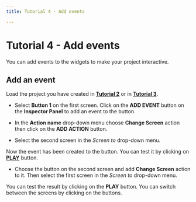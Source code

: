 ```yaml
---
title: Tutorial 4 - Add events

---
```


# Tutorial 4 - Add events

You can add events to the widgets to make your project interactive.

## Add an event

Load the project you have created in [**Tutorial 2**](https://docs.squareline.io/docs/tutorials/new_app) or in [**Tutorial 3**](https://docs.squareline.io/docs/tutorials/use_style).

- Select **Button 1** on the first screen. Click on the **ADD EVENT** button on the **Inspector Panel** to add an event to the button.

- In the **Action name** drop-down menu choose **Change Screen** action then click on the **ADD ACTION** button.

- Select the second screen in the *Screen to* drop-down menu.

Now the event has been created to the button. You can test it by clicking on [**PLAY**](https://docs.squareline.io/docs/layout#edit-header) button.

- Choose the button on the second screen and add **Change Screen** action to it. Then select the first screen in the *Screen to* drop-down menu.

You can test the result by clicking on the **PLAY** button. You can switch between the screens by clicking on the buttons.
